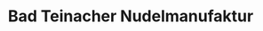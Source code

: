 ---
title: "Bad Teinacher Nudelmanufaktur"
url: /bad-teinach/bad-teinacher-nudelmanufaktur/
shop: Lebensmittel
---